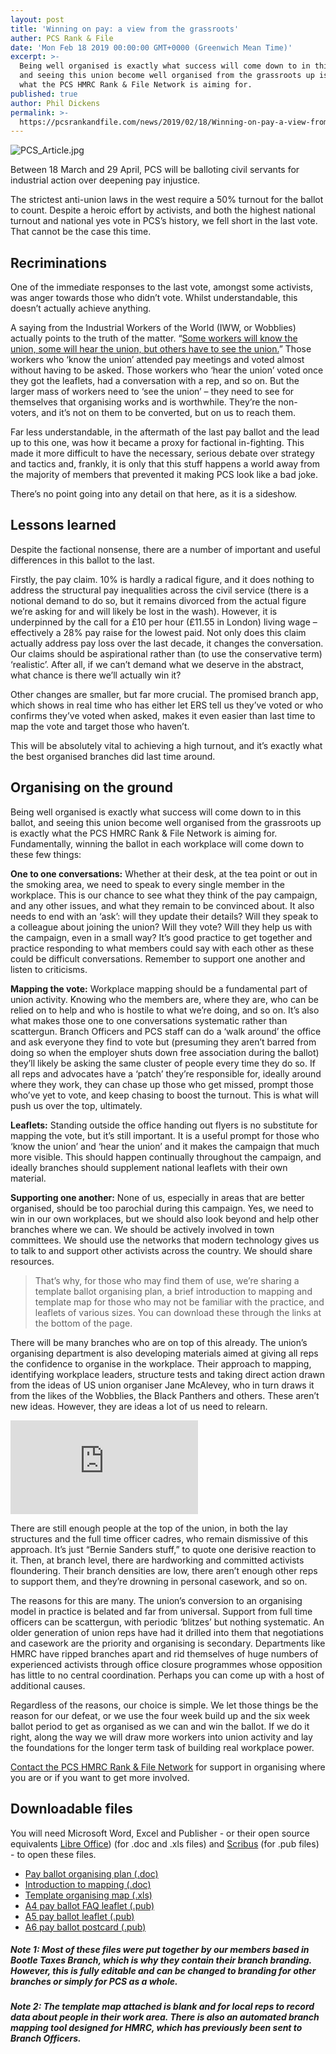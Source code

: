 ```yaml
---
layout: post
title: 'Winning on pay: a view from the grassroots'
auther: PCS Rank & File
date: 'Mon Feb 18 2019 00:00:00 GMT+0000 (Greenwich Mean Time)'
excerpt: >-
  Being well organised is exactly what success will come down to in this ballot,
  and seeing this union become well organised from the grassroots up is exactly
  what the PCS HMRC Rank & File Network is aiming for.
published: true
author: Phil Dickens
permalink: >-
  https://pcsrankandfile.com/news/2019/02/18/Winning-on-pay-a-view-from-the-grassroots.html
---
```

![PCS_Article.jpg]({{site.baseurl}}/assets/images/PCS_Article.jpg)

Between 18 March and 29 April, PCS will be balloting civil servants for industrial action over deepening pay injustice.

The strictest anti-union laws in the west require a 50% turnout for the ballot to count. Despite a heroic effort by activists, and both the highest national turnout and national yes vote in PCS’s history, we fell short in the last vote. That cannot be the case this time.

## Recriminations
One of the immediate responses to the last vote, amongst some activists, was anger towards those who didn’t vote. Whilst understandable, this doesn’t actually achieve anything.

A saying from the Industrial Workers of the World (IWW, or Wobblies) actually points to the truth of the matter. “[Some workers will know the union, some will hear the union, but others have to see the union.](https://www.iww.org/history/library/branches/TwinCitiesGMB/weakining_the_dam/5?fbclid=IwAR3-JD8iAgwOdai7YDaSIbH6UWpCgdgXK4nauzNHXtJDr7oU7ckuk51K5gg)” Those workers who ‘know the union’ attended pay meetings and voted almost without having to be asked. Those workers who ‘hear the union’ voted once they got the leaflets, had a conversation with a rep, and so on. But the larger mass of workers need to ‘see the union’ – they need to see for themselves that organising works and is worthwhile. They’re the non-voters, and it’s not on them to be converted, but on us to reach them.

Far less understandable, in the aftermath of the last pay ballot and the lead up to this one, was how it became a proxy for factional in-fighting. This made it more difficult to have the necessary, serious debate over strategy and tactics and, frankly, it is only that this stuff happens a world away from the majority of members that prevented it making PCS look like a bad joke.

There’s no point going into any detail on that here, as it is a sideshow.

## Lessons learned
Despite the factional nonsense, there are a number of important and useful differences in this ballot to the last.

Firstly, the pay claim. 10% is hardly a radical figure, and it does nothing to address the structural pay inequalities across the civil service (there is a notional demand to do so, but it remains divorced from the actual figure we’re asking for and will likely be lost in the wash). However, it is underpinned by the call for a £10 per hour (£11.55 in London) living wage – effectively a 28% pay raise for the lowest paid. Not only does this claim actually address pay loss over the last decade, it changes the conversation. Our claims should be aspirational rather than (to use the conservative term) ‘realistic’. After all, if we can’t demand what we deserve in the abstract, what chance is there we’ll actually win it?

Other changes are smaller, but far more crucial. The promised branch app, which shows in real time who has either let ERS tell us they’ve voted or who confirms they’ve voted when asked, makes it even easier than last time to map the vote and target those who haven’t.

This will be absolutely vital to achieving a high turnout, and it’s exactly what the best organised branches did last time around.

## Organising on the ground
Being well organised is exactly what success will come down to in this ballot, and seeing this union become well organised from the grassroots up is exactly what the PCS HMRC Rank & File Network is aiming for. Fundamentally, winning the ballot in each workplace will come down to these few things:

**One to one conversations:** Whether at their desk, at the tea point or out in the smoking area, we need to speak to every single member in the workplace. This is our chance to see what they think of the pay campaign, and any other issues, and what they remain to be convinced about. It also needs to end with an ‘ask’: will they update their details? Will they speak to a colleague about joining the union? Will they vote? Will they help us with the campaign, even in a small way? It’s good practice to get together and practice responding to what members could say with each other as these could be difficult conversations. Remember to support one another and listen to criticisms. 

**Mapping the vote:** Workplace mapping should be a fundamental part of union activity. Knowing who the members are, where they are, who can be relied on to help and who is hostile to what we’re doing, and so on. It’s also what makes those one to one conversations systematic rather than scattergun. Branch Officers and PCS staff can do a ‘walk around’ the office and ask everyone they find to vote but (presuming they aren’t barred from doing so when the employer shuts down free association during the ballot) they’ll likely be asking the same cluster of people every time they do so. If all reps and advocates have a ‘patch’ they’re responsible for, ideally around where they work, they can chase up those who get missed, prompt those who’ve yet to vote, and keep chasing to boost the turnout. This is what will push us over the top, ultimately.

**Leaflets:** Standing outside the office handing out flyers is no substitute for mapping the vote, but it’s still important. It is a useful prompt for those who ‘know the union’ and ‘hear the union’ and it makes the campaign that much more visible. This should happen continually throughout the campaign, and ideally branches should supplement national leaflets with their own material.

**Supporting one another:** None of us, especially in areas that are better organised, should be too parochial during this campaign. Yes, we need to win in our own workplaces, but we should also look beyond and help other branches where we can. We should be actively involved in town committees. We should use the networks that modern technology gives us to talk to and support other activists across the country. We should share resources.

> That’s why, for those who may find them of use, we’re sharing a template ballot organising plan, a brief introduction to mapping and template map for those who may not be familiar with the practice, and leaflets of various sizes. You can download these through the links at the bottom of the page.

There will be many branches who are on top of this already. The union’s organising department is also developing materials aimed at giving all reps the confidence to organise in the workplace. Their approach to mapping, identifying workplace leaders, structure tests and taking direct action drawn from the ideas of US union organiser Jane McAlevey, who in turn draws it from the likes of the Wobblies, the Black Panthers and others. These aren’t new ideas. However, they are ideas a lot of us need to relearn.

 
<iframe src="https://player.vimeo.com/video/285209608" frameborder="0" allowfullscreen></iframe>

There are still enough people at the top of the union, in both the lay structures and the full time officer cadres, who remain dismissive of this approach. It’s just “Bernie Sanders stuff,” to quote one derisive reaction to it. Then, at branch level, there are hardworking and committed activists floundering. Their branch densities are low, there aren’t enough other reps to support them, and they’re drowning in personal casework, and so on.

The reasons for this are many. The union’s conversion to an organising model in practice is belated and far from universal. Support from full time officers can be scattergun, with periodic ‘blitzes’ but nothing systematic. An older generation of union reps have had it drilled into them that negotiations and casework are the priority and organising is secondary. Departments like HMRC have ripped branches apart and rid themselves of huge numbers of experienced activists through office closure programmes whose opposition has little to no central coordination. Perhaps you can come up with a host of additional causes.

Regardless of the reasons, our choice is simple. We let those things be the reason for our defeat, or we use the four week build up and the six week ballot period to get as organised as we can and win the ballot. If we do it right, along the way we will draw more workers into union activity and lay the foundations for the longer term task of building real workplace power.

[Contact the PCS HMRC Rank & File Network](mailto:hello@pcsrankandfile.com) for support in organising where you are or if you want to get more involved.

## Downloadable files
You will need Microsoft Word, Excel and Publisher - or their open source equivalents [Libre Office](www.libreoffice.org)) (for .doc and .xls files) and [Scribus](https://www.scribus.net) (for .pub files) - to open these files.
+ [Pay ballot organising plan (.doc)](http://pcsrankandfile.com/assets/documents/29367.docx)
+ [Introduction to mapping (.doc)](http://pcsrankandfile.com/assets/documents/32691.docx)
+ [Template organising map (.xls)](http://pcsrankandfile.com/assets/documents/2%20Blank%20Organising%20Map.xlsx)
+ [A4 pay ballot FAQ leaflet (.pub)](http://pcsrankandfile.com/assets/documents/Pay%20ballot%20A4%20leaflet.pub)
+ [A5 pay ballot leaflet (.pub)](http://pcsrankandfile.com/assets/documents/Pay%20ballot%20A5%20leaflet.pub)
+ [A6 pay ballot postcard (.pub)](http://pcsrankandfile.com/assets/documents/Pay%20ballot%20A6%20postcard%201.pub)

##### Note 1: Most of these files were put together by our members based in Bootle Taxes Branch, which is why they contain their branch branding. However, this is fully editable and can be changed to branding for other branches or simply for PCS as a whole.
##### Note 2: The template map attached is blank and for local reps to record data about people in their work area. There is also an automated branch mapping tool designed for HMRC, which has previously been sent to Branch Officers.
